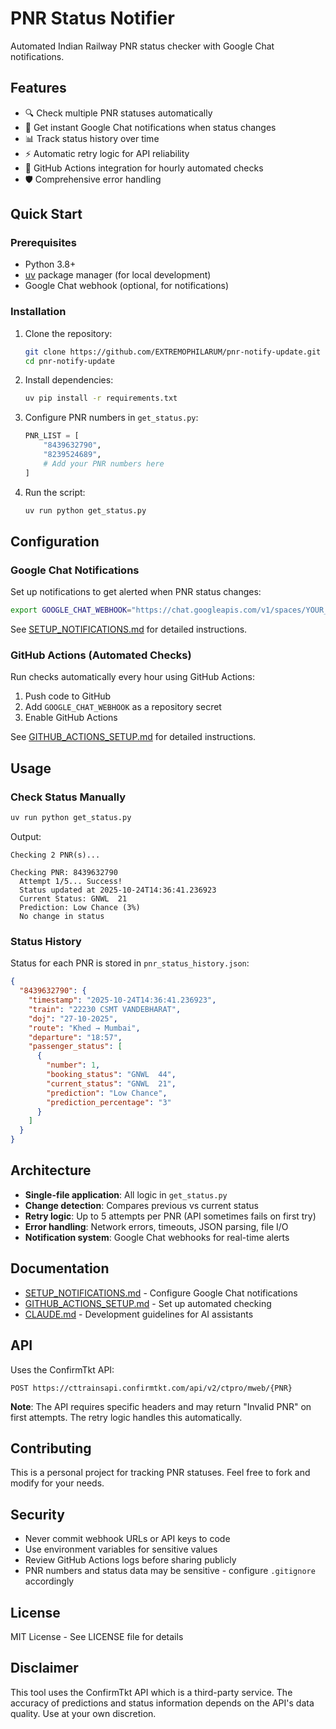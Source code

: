 # PNR Status Notifier

Automated Indian Railway PNR status checker with Google Chat notifications.

## Features

- 🔍 Check multiple PNR statuses automatically
- 🔔 Get instant Google Chat notifications when status changes
- 📊 Track status history over time
- ⚡ Automatic retry logic for API reliability
- 🤖 GitHub Actions integration for hourly automated checks
- 🛡️ Comprehensive error handling

## Quick Start

### Prerequisites

- Python 3.8+
- [uv](https://github.com/astral-sh/uv) package manager (for local development)
- Google Chat webhook (optional, for notifications)

### Installation

1. Clone the repository:
   ```bash
   git clone https://github.com/EXTREMOPHILARUM/pnr-notify-update.git
   cd pnr-notify-update
   ```

2. Install dependencies:
   ```bash
   uv pip install -r requirements.txt
   ```

3. Configure PNR numbers in `get_status.py`:
   ```python
   PNR_LIST = [
       "8439632790",
       "8239524689",
       # Add your PNR numbers here
   ]
   ```

4. Run the script:
   ```bash
   uv run python get_status.py
   ```

## Configuration

### Google Chat Notifications

Set up notifications to get alerted when PNR status changes:

```bash
export GOOGLE_CHAT_WEBHOOK="https://chat.googleapis.com/v1/spaces/YOUR_WEBHOOK_URL"
```

See [SETUP_NOTIFICATIONS.md](SETUP_NOTIFICATIONS.md) for detailed instructions.

### GitHub Actions (Automated Checks)

Run checks automatically every hour using GitHub Actions:

1. Push code to GitHub
2. Add `GOOGLE_CHAT_WEBHOOK` as a repository secret
3. Enable GitHub Actions

See [GITHUB_ACTIONS_SETUP.md](GITHUB_ACTIONS_SETUP.md) for detailed instructions.

## Usage

### Check Status Manually

```bash
uv run python get_status.py
```

Output:
```
Checking 2 PNR(s)...

Checking PNR: 8439632790
  Attempt 1/5... Success!
  Status updated at 2025-10-24T14:36:41.236923
  Current Status: GNWL  21
  Prediction: Low Chance (3%)
  No change in status
```

### Status History

Status for each PNR is stored in `pnr_status_history.json`:

```json
{
  "8439632790": {
    "timestamp": "2025-10-24T14:36:41.236923",
    "train": "22230 CSMT VANDEBHARAT",
    "doj": "27-10-2025",
    "route": "Khed → Mumbai",
    "departure": "18:57",
    "passenger_status": [
      {
        "number": 1,
        "booking_status": "GNWL  44",
        "current_status": "GNWL  21",
        "prediction": "Low Chance",
        "prediction_percentage": "3"
      }
    ]
  }
}
```

## Architecture

- **Single-file application**: All logic in `get_status.py`
- **Change detection**: Compares previous vs current status
- **Retry logic**: Up to 5 attempts per PNR (API sometimes fails on first try)
- **Error handling**: Network errors, timeouts, JSON parsing, file I/O
- **Notification system**: Google Chat webhooks for real-time alerts

## Documentation

- [SETUP_NOTIFICATIONS.md](SETUP_NOTIFICATIONS.md) - Configure Google Chat notifications
- [GITHUB_ACTIONS_SETUP.md](GITHUB_ACTIONS_SETUP.md) - Set up automated checking
- [CLAUDE.md](CLAUDE.md) - Development guidelines for AI assistants

## API

Uses the ConfirmTkt API:
```
POST https://cttrainsapi.confirmtkt.com/api/v2/ctpro/mweb/{PNR}
```

**Note**: The API requires specific headers and may return "Invalid PNR" on first attempts. The retry logic handles this automatically.

## Contributing

This is a personal project for tracking PNR statuses. Feel free to fork and modify for your needs.

## Security

- Never commit webhook URLs or API keys to code
- Use environment variables for sensitive values
- Review GitHub Actions logs before sharing publicly
- PNR numbers and status data may be sensitive - configure `.gitignore` accordingly

## License

MIT License - See LICENSE file for details

## Disclaimer

This tool uses the ConfirmTkt API which is a third-party service. The accuracy of predictions and status information depends on the API's data quality. Use at your own discretion.
